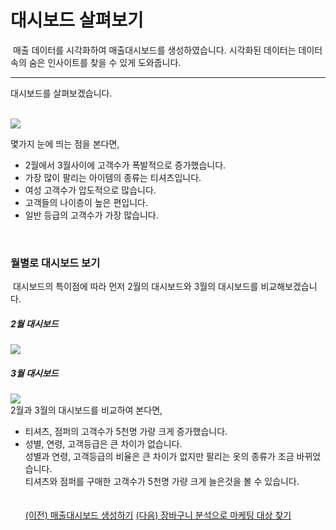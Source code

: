 
# 대시보드 살펴보기

&nbsp;매출 데이터를 시각화하여 매출대시보드를 생성하였습니다.
시각화된 데이터는 데이터 속의 숨은 인사이트를 찾을 수 있게 도와줍니다.<br>

---

대시보드를 살펴보겠습니다.<br><br>

<img src="https://user-images.githubusercontent.com/57983744/203735892-eac04b41-e52c-4f73-ad94-e116e512b39d.png"><br>

몇가지 눈에 띄는 점을 본다면,<br>
- 2월에서 3월사이에 고객수가 폭발적으로 증가했습니다.<br>
- 가장 많이 팔리는 아이템의 종류는 티셔츠입니다.<br>
- 여성 고객수가 압도적으로 많습니다.<br>
- 고객들의 나이층이 높은 편입니다.<br>
- 일반 등급의 고객수가 가장 많습니다.<br>
<br>
<h3>월별로 대시보드 보기</h3>
&nbsp;대시보드의 특이점에 따라 먼저 2월의 대시보드와 3월의 대시보드를 비교해보겠습니다.
<h5>2월 대시보드</h5>
<img src="https://user-images.githubusercontent.com/57983744/203736951-857b48cd-a616-47ef-bbfc-5afa49e578e0.png">
<h5>3월 대시보드</h5>
<img src="https://user-images.githubusercontent.com/57983744/203737151-34bc2cab-fbb6-43ec-b816-eb9708470c03.png"><br>
2월과 3월의 대시보드를 비교하여 본다면,<br>

- 티셔츠, 점퍼의 고객수가 5천명 가량 크게 증가했습니다.<br>
- 성별, 연령, 고객등급은 큰 차이가 없습니다.<br>
성별과 연령, 고객등급의 비율은 큰 차이가 없지만 팔리는 옷의 종류가 조금 바뀌었습니다.<br>
티셔츠와 점퍼를 구매한 고객수가 5천명 가량 크게 늘은것을 볼 수 있습니다.
<br><br><br>
<a href="/XLIG/2.사용자매뉴얼/3.데이터 분석 해보기/1.매출대시보드 생성하기/">(이전) 매출대시보드 생성하기</a>
<a href="/XLIG/2.사용자매뉴얼/3.데이터 분석 해보기/3.장바구니분석으로 마케팅 대상 찾기/">(다음) 장바구니 분석으로 마케팅 대상 찾기</a>